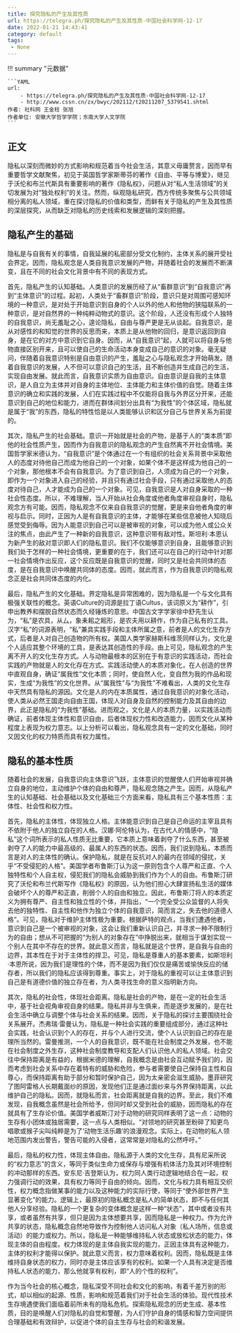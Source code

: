 ```yaml
---
title: 探究隐私的产生及其性质
url: https://telegra.ph/探究隐私的产生及其性质-中国社会科学网-12-17
date: 2022-01-21 14:43:41
category: default
tags: 
 - None
---
```


!!! summary "元数据"

    ```YAML
    url:
        - https://telegra.ph/探究隐私的产生及其性质-中国社会科学网-12-17
        - http://www.cssn.cn/zx/bwyc/202112/t20211207_5379541.shtml
    作者: 社科网 王金柱 张旭
    作者单位: 安徽大学哲学学院；东南大学人文学院
    ```

## 正文

隐私以深刻而微妙的方式影响和规范着当今社会生活，其意义毋庸赘言，因而早有重要哲学文献聚焦，初见于英国哲学家斯蒂芬的著作《自由、平等与博爱》，继见于沃伦和布兰代斯具有重要影响的著作《隐私权》，问题从对“私人生活领域”的关切发展为对“独处权利”的关注。然而，纵观隐私研究，西方传统多聚焦与公共领域相分离的私人领域，重在探讨隐私的价值和类型，而鲜有关于隐私的产生及其性质的深层探究，从而缺乏对隐私的历史线索和发展逻辑的深刻把握。

## 隐私产生的基础

隐私是与自我有关的事情，自我延展的私密部分受文化制约，主体关系的展开受社会界定。因而，隐私观念是人类自我意识发展的产物，并随着社会的发展而不断演变，且在不同的社会文化背景中有不同的表现方式。

首先，隐私产生的认知基础。人类意识的发展历经了从“畜群意识”到“自我意识”再到“主体意识”的过程。起初，人类处于“畜群意识”阶段，意识只是对周围可感知环境的一种意识，是对处于开始意识到自身的个人以外的他人和他物的狭隘联系的一种意识，是对自然界的一种纯粹动物式的意识。这个阶段，人还没有形成个人独特的自我意识，尚无羞耻之心，遑论隐私，自由与尊严更是无从谈起。自我意识，是从对感性的和知觉的世界的反思而来，本质上是从他物的回归，是意识返回到自身，是在它的对方中意识到它自身。因而，从“自我意识”起，人就可以将自身与他物直接区别开来，且可以使自己的生命活动本身变成自己的意识的对象。毫无疑问，伴随着自我意识特别是自由意识的产生，羞耻之心与隐私观念才开始萌发。随着自我意识的发展，人不但可以意识自己的生活，且不断创造并生成自己的生活，实现自由发展。就此而言，自我意识实质为自由意识。自由意识是自我的主体意识，是人自立为主体并对自身的主体地位、主体能力和主体价值的自觉。随着主体意识的确立和实践的发展，人们在实践过程中不仅能将自我与外界区分开来，还能意识到自己的地位和能力，进而在群体间划分出具有“为我性”的个体区域，隐私就是属于“我”的东西，隐私的特性恰是以人类能够认识和区分自己与世界关系为前提的。

其次，隐私产生的社会基础。意识一开始就是社会的产物，是基于人的“类本质”即他的社会性质产生，因而作为自我意识的隐私观念的产生自然离不开社会情境。美国哲学家米德认为，“自我意识”是个体通过在一个有组织的社会关系背景中采取他人的态度对待他自己而成为他自己的一个对象，如果个体不是这样成为他自己的一个对象，那他根本不会有自我意识。为了意识到自己，人须成为自己的一个对象，即作为一个对象进入自己的经验，并且只有通过社会手段，只有通过采取他人的态度对待自己，人才能成为自己的一个对象。可见，自我意识是人对自身采取的一种社会性态度。所以，不难理解，当人开始从社会角度或他者角度审视自身时，隐私观念方有可能。因而，隐私观念不仅来自自我意识的觉醒，更是来自他者角度的审视与启示。同时，正因为人是有自我意识的主体，才能够在某些信息被他人知晓后感觉受到侮辱。因为人能意识到自己可以是被审视的对象，可以成为他人或公众关注的焦点，由此产生了一种新的自我意识，这种意识带有敌对性。斯坦利·本恩认为新产生的敌对意识即人们的隐私意识。我们不仅能够意识到自身，且能够意识到我们处于怎样的一种社会情境，更重要的在于，我们还可以在自己的行动中针对那一社会情境作出反应，这个反应既是自我意识的觉醒，同时又是社会共同体的态度，是在自我意识中唤醒共同体的态度。因而，就此而言，作为自我意识的隐私观念正是社会共同体态度的内化。

最后，隐私产生的文化基础。界定隐私是异常困难的，因为隐私是一个与文化具有极强关联性的概念。英语Culture的词源是拉丁语Cultus，该词原义为“耕作”，引申出教养和摆脱自然状态而久经锤炼的意思。中国古文字学家徐中舒先生认为，“私”是农具，从厶，象耒耜之耜形，是农夫用以耕作，作为自己私有的工具。汉字“私”的词源表明，“私”兼具实践手段和主体所属之意，前者是人的文化生存方式，后者是人对自己创造物的所有权。美国人类学家赫斯科维茨同样认为，文化是个人适应其整个环境的工具，是表达其创造性的手段。由上可见，隐私观念的产生离不开人的文化生存方式。人与动物最根本的区别在于有意识的实践活动，而社会实践的产物就是人的文化存在方式。实践活动使人的本质对象化，在人创造的世界中直观自身，确证“属我性”文化本质；同时，使自然人化，变自然为我的作品和现实，生成“为我性”的文化世界。从“属我性”与“为我性”不难看出，人类的文化生存中天然具有隐私的源因。文化是人的内在本质属性，通过自我意识的对象化活动，使人类从必然王国走向自由王国，体现人对自身及自然的控制能力及其自由的边界，此正是隐私的“为我性”基础。进而观之，文化是人的本质力量，以实践活动而确证，前者体现主体性和意识自由，后者体现权力性和改造能力，因而文化从某种程度上表现为权力意志。以上分析可以看出，隐私观念具有一定的文化基础，同时又因文化的权力特质而具有权力属性。

## 隐私的基本性质

随着社会的发展，自我意识向主体意识飞跃，主体意识的觉醒使人们开始审视并确立自身的地位，主动维护个体的自由和尊严，隐私观念随之产生。因而，从隐私产生的认知基础、社会基础以及文化基础三个方面来看，隐私具有三个基本性质：主体性、社会性和权力性。

首先，隐私的主体性，体现独立人格。主体能意识到自己是自己命运的主宰且具有不依附于他人的独立自在的人格。汉娜·阿伦特认为，在古代人的情感中，“隐私”这个词所表示的私人性质无比重要，它本质上意味着剥夺了什么东西，甚至被剥夺了人的能力中最高级的、最属人的东西的状态。因而，我们说到隐私，本质而言是对人的主体性的确认。保护隐私，就是在反抗对人的最内在领域的侵扰，关乎“不受侵犯的人格”。美国学者布鲁斯汀认为这一原则包含个人尊严和正直、个人独特性和个人自主权，侵犯我们的隐私会威胁到我们作为个人的自由。布鲁斯汀研究了沃伦和布兰代斯写作《隐私权》的原因，认为他们担心大肆宣扬私生活的媒体会破坏个人的尊严和正直，削弱个人的自由和独立。因此，布鲁斯汀将人的本质定义为拥有尊严、自主性和独立性的个体，并指出，“一个完全受公众监督的人将失去他的独特性、自主性和他作为独立个体的自我意识，简而言之，失去他的道德人格”。可见，隐私对于维护主体性极为重要。根据萨特的观点，当我们遭遇他者，意识到自己是一个被审视的对象，这会让我们重新认识自己，并寻求一种不限制行为的自由；想从不可把握的“为别人的对象存在”中挣脱出来，就相当于谋划实现一个别人在其中不存在的世界。就此意义而言，隐私就是这个世界，是自我与自由的边界，其本性在于对于主体性的捍卫。可见，隐私是尊重人的基本要素，如斯坦利·本恩所说，因为我们是理性的个体，而不是因为我们仅仅是痛苦或愉快反应的储存者，所以我们的隐私应该得到尊重。事实上，对于隐私的重视可以让主体意识到自己是有道德价值的独立存在者，为人类寻找生命的意义指明新方向。

其次，隐私的社会性，体现社会距离。隐私是社会的产物，是在一定的社会生活中，基于社会视角审视自身的结果。隐私并非与生俱来，而是逐步发展的，是在社会生活中确立与调整个体与社会关系的结果。因而，关于隐私的探讨主要围绕社会关系展开。杰弗瑞·雷曼认为，隐私是一种社会实践的重要组成部分，通过这种社会实践，社会认识到个人的存在，并与个人进行交流，使个人认识到自己的存在是理所当然的。雷曼推测，一个人的自我意识，既不能在社会制度之外发展，也不能在社会制度之外生存，这种社会制度教导和支配人们认识他人的私人领域。社会交往中保持距离是有益的，根据米德的理解，自我概念是由社会互动赋予我们的，因而考虑到社会关系中存在着特有的威胁和危险，参与者需要使自己保持自主性和自尊心，而保持距离有助于部分和暂时保护自己，因为太亲密会滋生威胁。墨菲研究了图阿雷格人长期戴面纱的原因，发现他们正是通过面纱来与外界保持距离，以此维护自己的隐私。因而，就隐私而言，社会距离就是自我的边界。至此，我们不难发现，自我概念虽然是社会所给予，但同时却又受到社会的威胁，因而隐私的存在就具有了生存论价值。美国学者威斯汀对于动物的研究同样表明了这一点：动物的生存有小团体或独居需要，这一点与人类相似。“对领地的研究甚至粉碎了知更鸟唱歌或猴子尖叫纯粹是为了‘动物生活乐趣’的浪漫观念。实际上，在动物的私人领地范围内发出警告，警告可能的入侵者，这常常是对隐私的公然呼吁。”

最后，隐私的权力性，体现主体自由。隐私源于人类的文化生存，具有尼采所说的“权力意志”的含义，等同于类似生命力或保存与增强有机体活力及其对环境控制的冲动那样的东西。安东尼·吉登斯认为，权力同人类行动逻辑地结合在一起，权力强调行动的效果，具有权力等同于自由的倾向。因而，文化与权力具有相互交织性，权力概念指做某事的能力以及这种能力的实际行使，等同于“使外部世界产生显著变化”的能力。逻辑上，最原初的隐私概念是私人的简单状态，即不与任何其他人分享经验。隐私的一个更复杂的变体概念是这样一种“状态”，其中或者没有共享，或者虽然有共享，但只是因为主体想要共享，因而隐私是一种权力。作为允许共享的状态，隐私概念自然地导致作为控制他人访问私人对象（私人场所，信息或活动）的能力或权力。所以，隐私是一种能够维持私人状态或放松状态的能力，体现主体的自由程度。权力体现的是主体自我实现的能力，正因主体具有这种能力，主体的权利才能得以保护。就此意义而言，权力意味着权利。因而，隐私既是主体维持自身状态的权力，同时亦是主体应该享有的权利。如果一个人具有决定是否维持私人状态的能力，那么他就享有权利，即“人的个性的权利”。

作为当今社会的核心概念，隐私深受不同社会和文化的影响，有着千差万别的形式，却以相似的起源、性质，影响和规范着我们对于社会生活的体验。现代性技术生存境遇使我们面临着前所未有的隐私危机。探索隐私观念的历史生成、基本性质，目的是唤醒人们对隐私的自觉和警醒，为人们守护自身的情感和智力空间提供合理基础和有效辩护，以促进个体的自主生存与社会的和谐发展。
